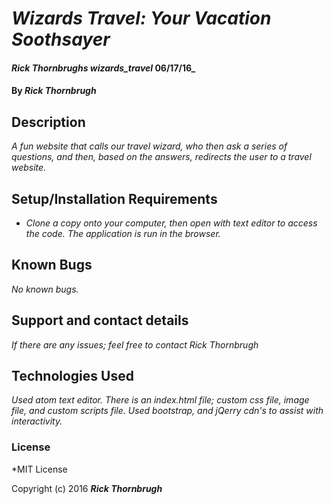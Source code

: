 # _Wizards Travel: Your Vacation Soothsayer_

#### _Rick Thornbrughs wizards_travel_ 06/17/16_

#### By _**Rick Thornbrugh**_

## Description

_A fun website that calls our travel wizard, who then ask a series of questions, and then, based on the answers, redirects the user to a travel website._

## Setup/Installation Requirements

* _Clone a copy onto your computer, then open with text editor to access the code.  The application is run in the browser._


## Known Bugs

_No known bugs._

## Support and contact details

_If there are any issues; feel free to contact Rick Thornbrugh_

## Technologies Used

_Used atom text editor.  There is an index.html file; custom css file, image file, and custom scripts file.  Used bootstrap, and jQerry cdn's to assist with interactivity._

### License

*MIT License


Copyright (c) 2016 **_Rick Thornbrugh_**
